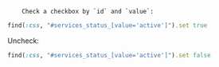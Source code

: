 
		Check a checkbox by `id` and `value`:
```ruby 
find(:css, "#services_status_[value='active']").set true
```
Uncheck: 
```ruby
find(:css, "#services_status_[value='active']").set false 
```
	
